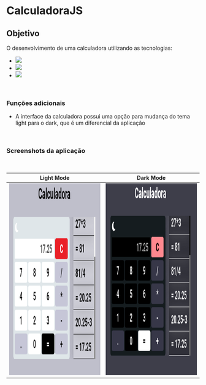 # CalculadoraJS

## Objetivo

O desenvolvimento de uma calculadora utilizando as tecnologias:

- <img src="https://img.shields.io/badge/html5%20-%23E34F26.svg?&style=for-the-badge&logo=html5&logoColor=white"/> 
- <img src="https://img.shields.io/badge/css3%20-%231572B6.svg?&style=for-the-badge&logo=css3&logoColor=white"/>  
- <img src="https://img.shields.io/badge/javascript%20-%23323330.svg?&style=for-the-badge&logo=javascript&logoColor=%23F7DF1E"/>
<br>

### Funções adicionais

- A interface da calculadora possui uma opção para mudança do tema light para o dark, que é um diferencial da aplicação


<br>

### Screenshots da aplicação
<br>

Light Mode | Dark Mode 
---|---
| <img src="https://github.com/MatheusAlves00/calculadoraJS/blob/master/screenshots/lightmode.png?raw=true" resize="contain" width="400" height="500" />  | <img src="https://github.com/MatheusAlves00/calculadoraJS/blob/master/screenshots/darkmode.png?raw=true" width="400" height="500" > |
